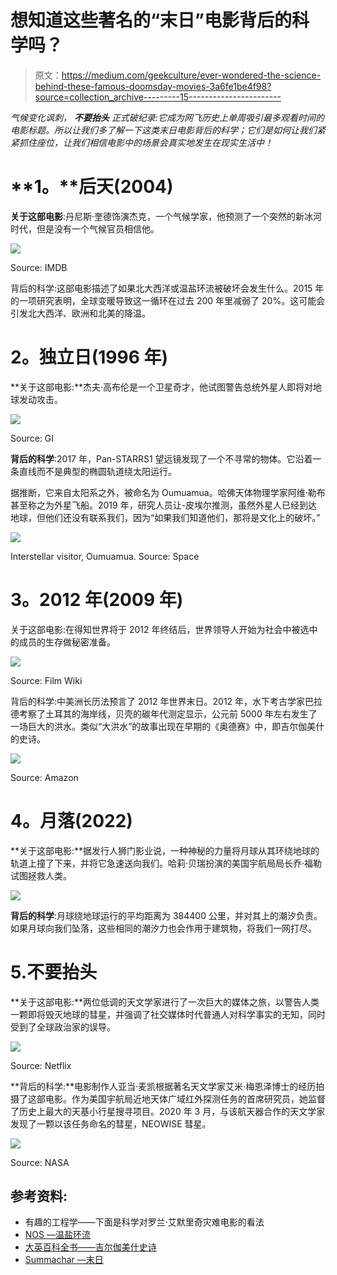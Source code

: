 # 想知道这些著名的“末日”电影背后的科学吗？

> 原文：<https://medium.com/geekculture/ever-wondered-the-science-behind-these-famous-doomsday-movies-3a6fe1be4f98?source=collection_archive---------15----------------------->

*气候变化讽刺，* ***不要抬头*** *正式破纪录:它成为网飞历史上单周吸引最多观看时间的电影标题。所以让我们多了解一下这类末日电影背后的科学；它们是如何让我们紧紧抓住座位，让我们相信电影中的场景会真实地发生在现实生活中！*

# **1。**后天(2004)

**关于这部电影**:丹尼斯·奎德饰演杰克，一个气候学家，他预测了一个突然的新冰河时代，但是没有一个气候官员相信他。

![](img/3f1e2ab742836588218dbb43ea7dc8eb.png)

Source: IMDB

背后的科学:这部电影描述了如果北大西洋或温盐环流被破坏会发生什么。2015 年的一项研究表明，全球变暖导致这一循环在过去 200 年里减弱了 20%。这可能会引发北大西洋、欧洲和北美的降温。

# **2。独立日(1996 年)**

**关于这部电影:**杰夫·高布伦是一个卫星奇才，他试图警告总统外星人即将对地球发动攻击。

![](img/808921c573e0108f23dd77ec56eba12f.png)

Source: GI

**背后的科学**:2017 年，Pan-STARRS1 望远镜发现了一个不寻常的物体。它沿着一条直线而不是典型的椭圆轨道绕太阳运行。

据推断，它来自太阳系之外，被命名为 Oumuamua。哈佛天体物理学家阿维·勒布甚至称之为外星飞船。2019 年，研究人员让-皮埃尔推测，虽然外星人已经到达地球，但他们还没有联系我们，因为“如果我们知道他们，那将是文化上的破坏。”

![](img/94ebc5c1123b1ec08082886810b9e245.png)

Interstellar visitor, Oumuamua. Source: Space

# **3。2012 年(2009 年)**

关于这部电影:在得知世界将于 2012 年终结后，世界领导人开始为社会中被选中的成员的生存做秘密准备。

![](img/f536920db638a4a6519d3658f1b784e3.png)

Source: Film Wiki

背后的科学:中美洲长历法预言了 2012 年世界末日。2012 年，水下考古学家巴拉德考察了土耳其的海岸线，贝壳的碳年代测定显示，公元前 5000 年左右发生了一场巨大的洪水。类似“大洪水”的故事出现在早期的《奥德赛》中，即吉尔伽美什的史诗。

![](img/9bf5d8fb5f2e8b99aefe23c00feb24a9.png)

Source: Amazon

# **4。月落(2022)**

**关于这部电影:**据发行人狮门影业说，一种神秘的力量将月球从其环绕地球的轨道上撞了下来，并将它急速送向我们。哈莉·贝瑞扮演的美国宇航局局长乔·福勒试图拯救人类。

![](img/a71ef6d86432a8576d1b8058a27f2a97.png)

**背后的科学**:月球绕地球运行的平均距离为 384400 公里，并对其上的潮汐负责。如果月球向我们坠落，这些相同的潮汐力也会作用于建筑物，将我们一网打尽。

# 5.不要抬头

**关于这部电影:**两位低调的天文学家进行了一次巨大的媒体之旅，以警告人类一颗即将毁灭地球的彗星，并强调了社交媒体时代普通人对科学事实的无知，同时受到了全球政治家的误导。

![](img/a0909539ce48b35ce4259eb3021e78c7.png)

Source: Netflix

**背后的科学:**电影制作人亚当·麦凯根据著名天文学家艾米·梅恩泽博士的经历拍摄了这部电影。作为美国宇航局近地天体广域红外探测任务的首席研究员，她监督了历史上最大的天基小行星搜寻项目。2020 年 3 月，与该航天器合作的天文学家发现了一颗以该任务命名的彗星，NEOWISE 彗星。

![](img/a7abe1e65cc66f7949dde69714dd70c7.png)

Source: NASA

## 参考资料:

*   有趣的工程学——下面是科学对罗兰·艾默里奇灾难电影的看法
*   [NOS —温盐环流](https://oceanservice.noaa.gov/education/tutorial_currents/05conveyor1.html)
*   [大英百科全书——吉尔伽美什史诗](https://www.britannica.com/topic/Epic-of-Gilgamesh)
*   [Summachar —末日](https://www.stories.summachar.in/author/sampada/page/4/)